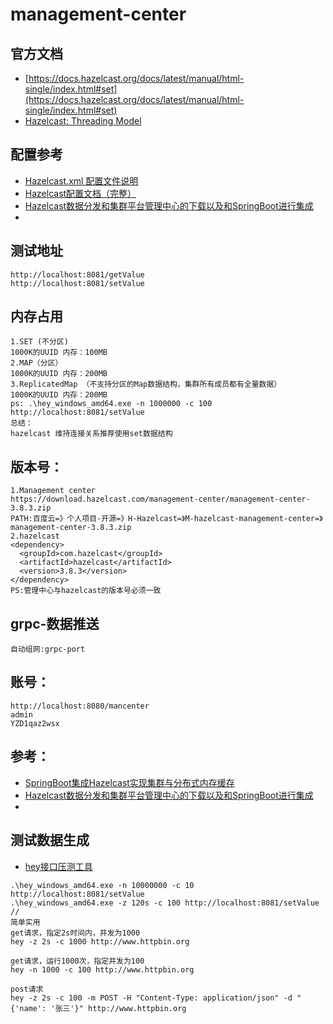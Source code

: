 # management-center

## 官方文档
- [https://docs.hazelcast.org/docs/latest/manual/html-single/index.html#set](https://docs.hazelcast.org/docs/latest/manual/html-single/index.html#set)
- [Hazelcast: Threading Model](https://docs.hazelcast.org/docs/latest/manual/html-single/index.html#threading-model)

## 配置参考
- [Hazelcast.xml 配置文件说明](https://my.oschina.net/vdroid/blog/754883)
- [Hazelcast配置文档（完整）](https://my.oschina.net/vdroid/blog/754882)
- [Hazelcast数据分发和集群平台管理中心的下载以及和SpringBoot进行集成](https://www.jianshu.com/p/f32a24771d17)
- []()

## 测试地址
```
http://localhost:8081/getValue
http://localhost:8081/setValue
```

## 内存占用
```
1.SET (不分区)
1000K的UUID 内存：100MB     
2.MAP（分区）
1000K的UUID 内存：200MB
3.ReplicatedMap （不支持分区的Map数据结构，集群所有成员都有全量数据）
1000K的UUID 内存：200MB
ps: .\hey_windows_amd64.exe -n 1000000 -c 100 http://localhost:8081/setValue
总结：
hazelcast 维持连接关系推荐使用set数据结构
```

## 版本号：
```
1.Management center
https://download.hazelcast.com/management-center/management-center-3.8.3.zip
PATH:百度云=》个人项目-开源=》H-Hazelcast=》M-hazelcast-management-center=》management-center-3.8.3.zip
2.hazelcast
<dependency>
  <groupId>com.hazelcast</groupId>
  <artifactId>hazelcast</artifactId>
  <version>3.8.3</version>
</dependency>
PS:管理中心与hazelcast的版本号必须一致
```
## grpc-数据推送
```
自动组网:grpc-port
```
## 账号：
```
http://localhost:8080/mancenter
admin
YZD1qaz2wsx
```
## 参考：
- [SpringBoot集成Hazelcast实现集群与分布式内存缓存](https://zhuanlan.zhihu.com/p/51260151)
- [Hazelcast数据分发和集群平台管理中心的下载以及和SpringBoot进行集成](https://www.jianshu.com/p/f32a24771d17)
- []()

## 测试数据生成
- [hey接口压测工具](https://www.jianshu.com/p/43bd10bb925a)
```
.\hey_windows_amd64.exe -n 10000000 -c 10 http://localhost:8081/setValue
.\hey_windows_amd64.exe -z 120s -c 100 http://localhost:8081/setValue
//
简单实用
get请求，指定2s时间内，并发为1000
hey -z 2s -c 1000 http://www.httpbin.org

get请求，运行1000次，指定并发为100
hey -n 1000 -c 100 http://www.httpbin.org

post请求
hey -z 2s -c 100 -m POST -H "Content-Type: application/json" -d "{'name': '张三'}" http://www.httpbin.org
```